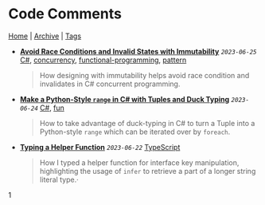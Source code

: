 # Code Comments

[Home](./README.md) | [Archive](index/archive.md) | [Tags](index/tags.md)

- __[Avoid Race Conditions and Invalid States with Immutability](src/2023/6/25/avoid_race_condition_with_immutability/README.md)__
  _`2023-06-25`_
  [C#](index/tags.md#C#), [concurrency](index/tags.md#concurrency), [functional-programming](index/tags.md#functional-programming), [pattern](index/tags.md#pattern)

  > How designing with immutability helps avoid race condition and invalidates in C# concurrent programming.
- __[Make a Python-Style `range` in C# with Tuples and Duck Typing](src/2023/6/24/python_style_range/README.md)__
  _`2023-06-24`_
  [C#](index/tags.md#C#), [fun](index/tags.md#fun)

  > How to take advantage of duck-typing in C# to turn a Tuple into a Python-style `range` which can be iterated over by `foreach`.
- __[Typing a Helper Function](src/2023/6/22/typing_a_helper_function/README.md)__
  _`2023-06-22`_
  [TypeScript](index/tags.md#TypeScript)

  > How I typed a helper function for interface key manipulation, highlighting the usage of `infer` to retrieve a part of a longer string literal type.·

1
